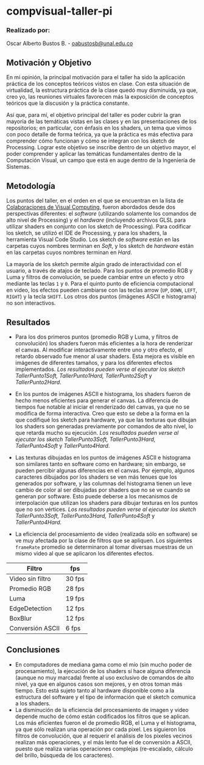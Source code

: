 # compvisual-taller-pi

### Realizado por:
Oscar Alberto Bustos B. - oabustosb@unal.edu.co

## Motivación y Objetivo

En mi opinión, la principal motivación para el taller ha sido la aplicación práctica de los conceptos teóricos vistos en clase. Con esta situación de virtualidad, la estructura práctica de la clase quedó muy disminuida, ya que, creo yo, las reuniones virtuales favorecen más la exposición de conceptos teóricos que la discusión y la práctica constante. 

Así que, para mí, el objetivo principal del taller es poder cubrir la gran mayoría de las temáticas vistas en las clases y en las presentaciones de los repositorios; en particular, con énfasis en los shaders, un tema que vimos con poco detalle de forma teórica, ya que la práctica es más efectiva para comprender cómo funcionan y cómo se integran con los sketch de Processing. Lograr este objetivo se inscribe dentro de un objetivo mayor, el poder comprender y aplicar las temáticas fundamentales dentro de la Computación Visual, un campo que está en auge dentro de la Ingeniería de Sistemas.

## Metodología

Los puntos del taller, en el orden en el que se encuentran en la lista de [Colaboraciones de Visual Computing](http://visualcomputing.github.io/collaborations), fueron abordados desde dos perspectivas diferentes: el _software_ (utilizando solamente los comandos de alto nivel de Processing) y el _hardware_ (incluyendo archivos GLSL para utilizar shaders en conjunto con los sketch de Processing). Para codificar los sketch, se utilizó el IDE de Processing, y para los shaders, la herramienta Visual Code Studio. Los sketch de _software_ están en las carpetas cuyos nombres terminan en _Soft_, y los sketch de _hardware_ están en las carpetas cuyos nombres terminan en _Hard_.

La mayoría de los sketch permite algún grado de interactividad con el usuario, a través de atajos de teclado. Para los puntos de promedio RGB y Luma y filtros de convolución, se puede cambiar entre un efecto y otro mediante las teclas `1` y `0`. Para el quinto punto de eficiencia computacional en video, los efectos pueden cambiarse con las teclas arrow (`UP`, `DOWN`, `LEFT`, `RIGHT`) y la tecla `SHIFT`. Los otros dos puntos (imágenes ASCII e histograma) no son interactivos.

## Resultados

* Para los dos primeros puntos (promedio RGB y Luma, y filtros de convolución) los shaders fueron más eficientes a la hora de renderizar el canvas. Al modificar interactivamente entre uno y otro efecto, el retardo observado fue menor al usar shaders. Esta mejora es visible en imágenes de diferentes tamaños, y para los diferentes efectos implementados. _Los resultados pueden verse al ejecutar los sketch TallerPunto1Soft, TallerPunto1Hard, TallerPunto2Soft_ y _TallerPunto2Hard_.

* En los puntos de imágenes ASCII e histograma, los shaders fueron de hecho menos eficientes para generar el canvas. La diferencia de tiempos fue notable al iniciar el renderizado del canvas, ya que no se modifica de forma interactiva. Creo que esto se debe a la forma en la que codifiqué los sketch para hardware, ya que las texturas que dibujan los shaders son generadas previamente por comandos de alto nivel, lo que retarda mucho su ejecución. _Los resultados pueden verse al ejecutar los sketch TallerPunto3Soft, TallerPunto3Hard, TallerPunto4Soft_ y _TallerPunto4Hard_.

* Las texturas dibujadas en los puntos de imágenes ASCII e histograma son similares tanto en software como en hardware; sin embargo, se pueden percibir algunas diferencias en el canvas. Por ejemplo, algunos caracteres dibujados por los shaders se ven más tenues que los generados por software, y las columnas del histograma tienen un leve cambio de color al ser dibujadas por shaders que no se ve cuando se generan por software. Esto puede deberse a los mecanismos de interpolación que utilizan los shaders para dibujar texturas en los puntos que no son vértices. _Los resultados pueden verse al ejecutar los sketch TallerPunto3Soft, TallerPunto3Hard, TallerPunto4Soft_ y _TallerPunto4Hard_.

* La eficiencia del procesamiento de video (realizada sólo en software) se ve muy afectada por la clase de filtros que se apliquen. Los siguientes `frameRate` promedio se determinaron al tomar diversas muestras de un mismo video al que se aplicaron los diferentes efectos.

Filtro | fps
-------|-----
Video sin filtro | 30 fps
Promedio RGB | 28 fps
Luma | 19 fps
EdgeDetection | 12 fps
BoxBlur | 12 fps
Conversión ASCII | 6 fps


## Conclusiones

* En computadores de mediana gama como el mío (sin mucho poder de procesamiento), la ejecución de los shaders sí hace alguna diferencia (aunque no muy marcada) frente al uso exclusivo de comandos de alto nivel, ya que en algunos casos son mejores, y en otros toman más tiempo. Esto está sujeto tanto al hardware disponible como a la estructura del software y el tipo de información que el sketch comunica a los shaders.
* La disminución de la eficiencia del procesamiento de imagen y video depende mucho de cómo están codificados los filtros que se aplican. Los más eficientes fueron el de promedio RGB, el Luma y el histograma, ya que sólo realizan una operación por cada pixel. Les siguieron los filtros de convolución, que al requerir el análisis de los pixeles vecinos realizan más operaciones, y el más lento fue el de conversión a ASCII, puesto que realiza varias operaciones complejas (re-escalado, cálculo del brillo, búsqueda de los caracteres). 

